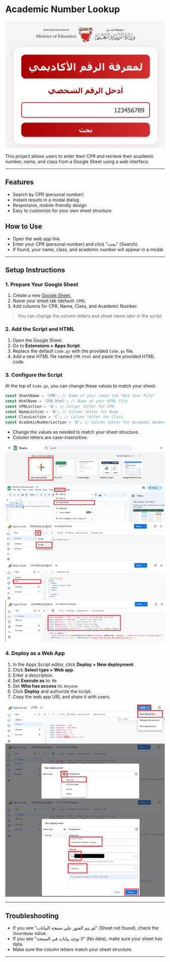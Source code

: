 # Academic Number Lookup

![App Screenshot](Image/App.PNG)

This project allows users to enter their CPR and retrieve their academic number, name, and class from a Google Sheet using a web interface.

---

## Features
- Search by CPR (personal number)
- Instant results in a modal dialog
- Responsive, mobile-friendly design
- Easy to customize for your own sheet structure

## How to Use
- Open the web app link.
- Enter your CPR (personal number) and click "بحث" (Search).
- If found, your name, class, and academic number will appear in a modal.

---

## Setup Instructions

### 1. Prepare Your Google Sheet
1. Create a new [Google Sheet.](https://docs.google.com/spreadsheets/)
2. Name your sheet tab (default: `CPR`).
3. Add columns for CPR, Name, Class, and Academic Number.
> You can change the column letters and sheet name later in the script.

### 2. Add the Script and HTML
1. Open the Google Sheet.
2. Go to **Extensions > Apps Script**.
3. Replace the default `Code.gs` with the provided `Code.gs` file.
4. Add a new HTML file named `CPR.html` and paste the provided HTML code.

### 3. Configure the Script
At the top of `Code.gs`, you can change these values to match your sheet:

```js
const SheetName = 'CPR'; // Name of your sheet tab *Not Your File*
const HtmlName = 'CPR.html'; // Name of your HTML file
const CPRLoction = 'A'; // Column letter for CPR
const NameLoction = 'B'; // Column letter for Name
const ClassLoction = 'C'; // Column letter for Class
const AcademicNumberLoction = 'D'; // Column letter for Academic Number
```
- Change the values as needed to match your sheet structure.
- Column letters are case-insensitive.

![Prepare Screenshot](Image/Create.png)

### 4. Deploy as a Web App
1. In the Apps Script editor, click **Deploy > New deployment**.
2. Click **Select type > Web app**.
3. Enter a description.
4. Set **Execute as** to: `Me`
5. Set **Who has access** to: `Anyone`
6. Click **Deploy** and authorize the script.
7. Copy the web app URL and share it with users.

![Deploy Screenshot](Image/Deploy.png)

---

## Troubleshooting
- If you see "لم يتم العثور على صفحة البيانات" (Sheet not found), check the `SheetName` value.
- If you see "لا توجد بيانات في الصفحة" (No data), make sure your sheet has data.
- Make sure the column letters match your sheet structure.

---
